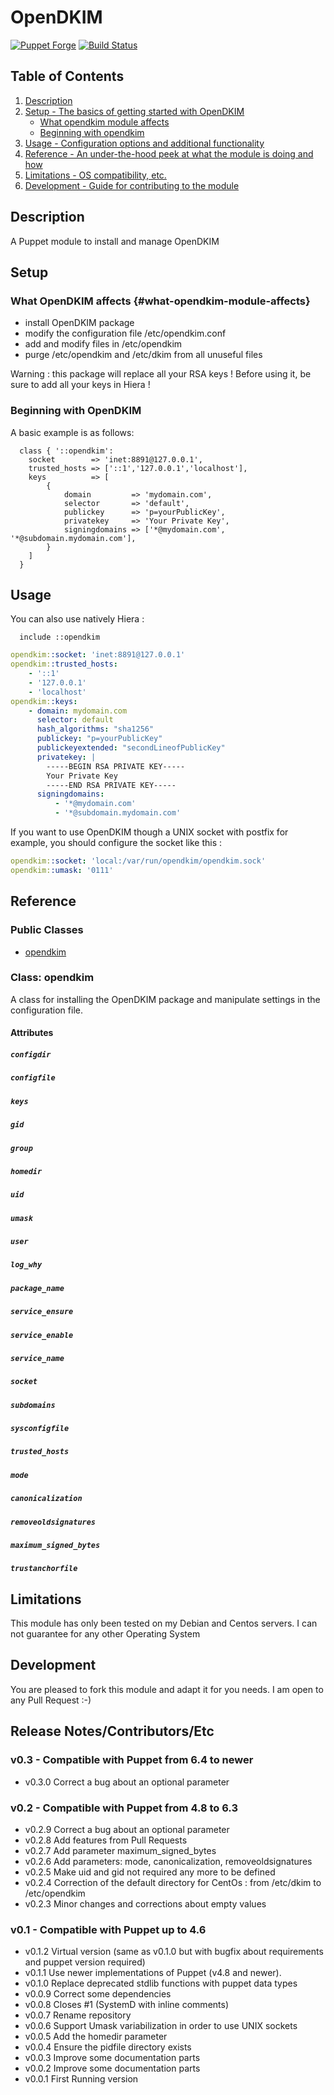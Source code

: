# OpenDKIM

[![Puppet Forge](http://img.shields.io/puppetforge/v/lvicainne/opendkim.svg)](https://forge.puppetlabs.com/lvicainne/opendkim)
[![Build Status](https://travis-ci.org/lvicainne/puppet-opendkim.svg?branch=master)](https://travis-ci.org/lvicainne/puppet-opendkim)

## Table of Contents

1. [Description](#description)
2. [Setup - The basics of getting started with OpenDKIM](#setup)
    * [What opendkim module affects](#what-opendkim-module-affects)
    * [Beginning with opendkim](#beginning-with-opendkim)
3. [Usage - Configuration options and additional functionality](#usage)
4. [Reference - An under-the-hood peek at what the module is doing and how](#reference)
5. [Limitations - OS compatibility, etc.](#limitations)
6. [Development - Guide for contributing to the module](#development)

## Description

A Puppet module to install and manage OpenDKIM

## Setup

### What OpenDKIM affects {#what-opendkim-module-affects}

* install OpenDKIM package
* modify the configuration file /etc/opendkim.conf
* add and modify files in /etc/opendkim
* purge /etc/opendkim and /etc/dkim from all unuseful files

Warning : this package will replace all your RSA keys ! Before using it, be sure to add all your keys in Hiera !

### Beginning with OpenDKIM

A basic example is as follows:

```puppet
  class { '::opendkim':
    socket        => 'inet:8891@127.0.0.1',
    trusted_hosts => ['::1','127.0.0.1','localhost'],
    keys          => [
        { 
            domain         => 'mydomain.com',
            selector       => 'default',
            publickey      => 'p=yourPublicKey',
            privatekey     => 'Your Private Key',
            signingdomains => ['*@mydomain.com', '*@subdomain.mydomain.com'],
        }
    ]
  }
```

## Usage

You can also use natively Hiera :


```puppet
  include ::opendkim
```

```yaml
opendkim::socket: 'inet:8891@127.0.0.1'
opendkim::trusted_hosts:
    - '::1'
    - '127.0.0.1'
    - 'localhost'
opendkim::keys:
    - domain: mydomain.com
      selector: default
      hash_algorithms: "sha1256"
      publickey: "p=yourPublicKey"
      publickeyextended: "secondLineofPublicKey"
      privatekey: | 
        -----BEGIN RSA PRIVATE KEY-----
        Your Private Key
        -----END RSA PRIVATE KEY-----
      signingdomains: 
          - '*@mydomain.com'
          - '*@subdomain.mydomain.com'
```

If you want to use OpenDKIM though a UNIX socket with postfix for example, 
you should configure the socket like this :


```yaml
opendkim::socket: 'local:/var/run/opendkim/opendkim.sock'
opendkim::umask: '0111'
```

## Reference

### Public Classes

* [opendkim](#class-opendkim)

### Class: opendkim

A class for installing the OpenDKIM package and manipulate settings in the
configuration file.

#### Attributes

##### `configdir`

##### `configfile`

##### `keys`

##### `gid`

##### `group`

##### `homedir`

##### `uid`

##### `umask`

##### `user`

##### `log_why`

##### `package_name`

##### `service_ensure`

##### `service_enable`

##### `service_name`

##### `socket`

##### `subdomains`

##### `sysconfigfile`

##### `trusted_hosts`

##### `mode`

##### `canonicalization`

##### `removeoldsignatures`

##### `maximum_signed_bytes`

##### `trustanchorfile`

## Limitations

This module has only been tested on my Debian and Centos servers. I can not guarantee for any other Operating System

## Development

You are pleased to fork this module and adapt it for you needs. I am open to any Pull Request :-)

## Release Notes/Contributors/Etc

### v0.3 - Compatible with Puppet from 6.4 to newer

* v0.3.0 Correct a bug about an optional parameter

### v0.2 - Compatible with Puppet from 4.8 to 6.3

* v0.2.9 Correct a bug about an optional parameter
* v0.2.8 Add features from Pull Requests
* v0.2.7 Add parameter maximum_signed_bytes
* v0.2.6 Add parameters: mode, canonicalization, removeoldsignatures
* v0.2.5 Make uid and gid not required any more to be defined
* v0.2.4 Correction of the default directory for CentOs : from /etc/dkim to /etc/opendkim 
* v0.2.3 Minor changes and corrections about empty values

### v0.1 - Compatible with Puppet up to 4.6

* v0.1.2 Virtual version (same as v0.1.0 but with bugfix about requirements and puppet version required)
* v0.1.1 Use newer implementations of Puppet (v4.8 and newer). 
* v0.1.0 Replace deprecated stdlib functions with puppet data types
* v0.0.9 Correct some dependencies
* v0.0.8 Closes #1 (SystemD with inline comments)
* v0.0.7 Rename repository
* v0.0.6 Support Umask variabilization in order to use UNIX sockets
* v0.0.5 Add the homedir parameter
* v0.0.4 Ensure the pidfile directory exists
* v0.0.3 Improve some documentation parts
* v0.0.2 Improve some documentation parts
* v0.0.1 First Running version

